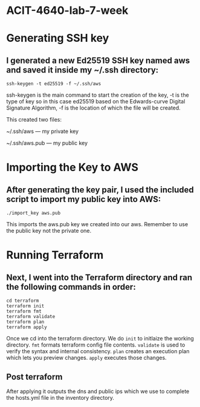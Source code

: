 # ACIT-4640-lab-7-week

# Generating SSH key
## I generated a new Ed25519 SSH key named aws and saved it inside my ~/.ssh directory:
```
ssh-keygen -t ed25519 -f ~/.ssh/aws
```
ssh-keygen is the main command to start the creation of the key, -t is the type of key so in this case ed25519 based on the Edwards-curve Digital Signature Algorithm, -f is the location of which the file will be created. 

This created two files:

~/.ssh/aws — my private key

~/.ssh/aws.pub — my public key

# Importing the Key to AWS

## After generating the key pair, I used the included script to import my public key into AWS:
```
./import_key aws.pub
```
This imports the aws.pub key we created into our aws. Remember to use the public key not the private one.

# Running Terraform

## Next, I went into the Terraform directory and ran the following commands in order:
```
cd terraform
terraform init
terraform fmt
terraform validate
terraform plan
terraform apply
```
Once we cd into the terraform directory. We do ```init``` to initlaize the working directory. ```fmt``` formats terraform config file contents. ```validate``` is used to verify the syntax and internal consistency. ```plan``` creates an execution plan which lets you preview changes. ```apply``` executes those changes.

## Post terraform
After applying it outputs the dns and public ips which we use to complete the hosts.yml file in the inventory directory.
